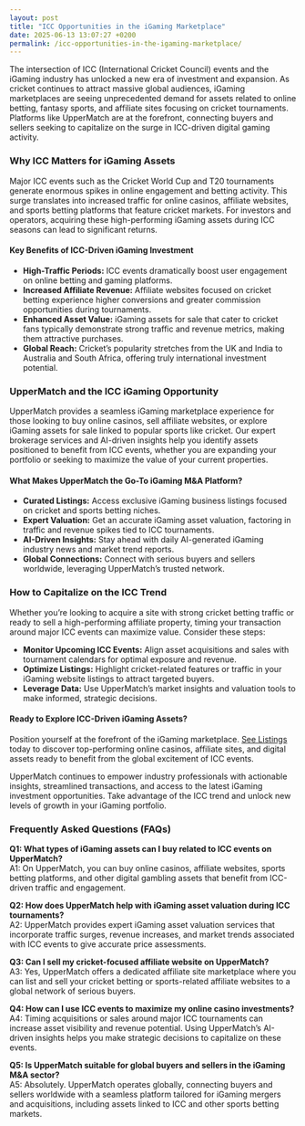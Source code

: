 ```yaml
---
layout: post
title: "ICC Opportunities in the iGaming Marketplace"
date: 2025-06-13 13:07:27 +0200
permalink: /icc-opportunities-in-the-igaming-marketplace/
---
```

The intersection of ICC (International Cricket Council) events and the iGaming industry has unlocked a new era of investment and expansion. As cricket continues to attract massive global audiences, iGaming marketplaces are seeing unprecedented demand for assets related to online betting, fantasy sports, and affiliate sites focusing on cricket tournaments. Platforms like UpperMatch are at the forefront, connecting buyers and sellers seeking to capitalize on the surge in ICC-driven digital gaming activity.

### Why ICC Matters for iGaming Assets

Major ICC events such as the Cricket World Cup and T20 tournaments generate enormous spikes in online engagement and betting activity. This surge translates into increased traffic for online casinos, affiliate websites, and sports betting platforms that feature cricket markets. For investors and operators, acquiring these high-performing iGaming assets during ICC seasons can lead to significant returns.

#### Key Benefits of ICC-Driven iGaming Investment

- **High-Traffic Periods:** ICC events dramatically boost user engagement on online betting and gaming platforms.
- **Increased Affiliate Revenue:** Affiliate websites focused on cricket betting experience higher conversions and greater commission opportunities during tournaments.
- **Enhanced Asset Value:** iGaming assets for sale that cater to cricket fans typically demonstrate strong traffic and revenue metrics, making them attractive purchases.
- **Global Reach:** Cricket’s popularity stretches from the UK and India to Australia and South Africa, offering truly international investment potential.

### UpperMatch and the ICC iGaming Opportunity

UpperMatch provides a seamless iGaming marketplace experience for those looking to buy online casinos, sell affiliate websites, or explore iGaming assets for sale linked to popular sports like cricket. Our expert brokerage services and AI-driven insights help you identify assets positioned to benefit from ICC events, whether you are expanding your portfolio or seeking to maximize the value of your current properties.

#### What Makes UpperMatch the Go-To iGaming M&A Platform?

- **Curated Listings:** Access exclusive iGaming business listings focused on cricket and sports betting niches.
- **Expert Valuation:** Get an accurate iGaming asset valuation, factoring in traffic and revenue spikes tied to ICC tournaments.
- **AI-Driven Insights:** Stay ahead with daily AI-generated iGaming industry news and market trend reports.
- **Global Connections:** Connect with serious buyers and sellers worldwide, leveraging UpperMatch’s trusted network.

### How to Capitalize on the ICC Trend

Whether you’re looking to acquire a site with strong cricket betting traffic or ready to sell a high-performing affiliate property, timing your transaction around major ICC events can maximize value. Consider these steps:

- **Monitor Upcoming ICC Events:** Align asset acquisitions and sales with tournament calendars for optimal exposure and revenue.
- **Optimize Listings:** Highlight cricket-related features or traffic in your iGaming website listings to attract targeted buyers.
- **Leverage Data:** Use UpperMatch’s market insights and valuation tools to make informed, strategic decisions.

#### Ready to Explore ICC-Driven iGaming Assets?

Position yourself at the forefront of the iGaming marketplace. [See Listings](https://www.uppermatch.com) today to discover top-performing online casinos, affiliate sites, and digital assets ready to benefit from the global excitement of ICC events.

UpperMatch continues to empower industry professionals with actionable insights, streamlined transactions, and access to the latest iGaming investment opportunities. Take advantage of the ICC trend and unlock new levels of growth in your iGaming portfolio.

### Frequently Asked Questions (FAQs)

**Q1: What types of iGaming assets can I buy related to ICC events on UpperMatch?**  
A1: On UpperMatch, you can buy online casinos, affiliate websites, sports betting platforms, and other digital gambling assets that benefit from ICC-driven traffic and engagement.

**Q2: How does UpperMatch help with iGaming asset valuation during ICC tournaments?**  
A2: UpperMatch provides expert iGaming asset valuation services that incorporate traffic surges, revenue increases, and market trends associated with ICC events to give accurate price assessments.

**Q3: Can I sell my cricket-focused affiliate website on UpperMatch?**  
A3: Yes, UpperMatch offers a dedicated affiliate site marketplace where you can list and sell your cricket betting or sports-related affiliate websites to a global network of serious buyers.

**Q4: How can I use ICC events to maximize my online casino investments?**  
A4: Timing acquisitions or sales around major ICC tournaments can increase asset visibility and revenue potential. Using UpperMatch’s AI-driven insights helps you make strategic decisions to capitalize on these events.

**Q5: Is UpperMatch suitable for global buyers and sellers in the iGaming M&A sector?**  
A5: Absolutely. UpperMatch operates globally, connecting buyers and sellers worldwide with a seamless platform tailored for iGaming mergers and acquisitions, including assets linked to ICC and other sports betting markets.

<script type="application/ld+json">
{
  "@context": "https://schema.org",
  "@type": "BlogPosting",
  "headline": "ICC Opportunities in the iGaming Marketplace",
  "description": "Explore how ICC events drive investment and expansion in the iGaming marketplace, with UpperMatch connecting buyers and sellers of online casinos, affiliate websites, and other iGaming assets.",
  "author": {
    "@type": "Person",
    "name": "UpperMatch"
  },
  "publisher": {
    "@type": "Person",
    "name": "UpperMatch"
  },
  "mainEntityOfPage": {
    "@type": "WebPage",
    "@id": "https://www.uppermatch.com/blog/icc-opportunities-igaming-marketplace"
  },
  "datePublished": "2024-06-01",
  "dateModified": "2024-06-01"
}
</script>

<script type="application/ld+json">
{
  "@context": "https://schema.org",
  "@type": "FAQPage",
  "mainEntity": [
    {
      "@type": "Question",
      "name": "What types of iGaming assets can I buy related to ICC events on UpperMatch?",
      "acceptedAnswer": {
        "@type": "Answer",
        "text": "On UpperMatch, you can buy online casinos, affiliate websites, sports betting platforms, and other digital gambling assets that benefit from ICC-driven traffic and engagement."
      }
    },
    {
      "@type": "Question",
      "name": "How does UpperMatch help with iGaming asset valuation during ICC tournaments?",
      "acceptedAnswer": {
        "@type": "Answer",
        "text": "UpperMatch provides expert iGaming asset valuation services that incorporate traffic surges, revenue increases, and market trends associated with ICC events to give accurate price assessments."
      }
    },
    {
      "@type": "Question",
      "name": "Can I sell my cricket-focused affiliate website on UpperMatch?",
      "acceptedAnswer": {
        "@type": "Answer",
        "text": "Yes, UpperMatch offers a dedicated affiliate site marketplace where you can list and sell your cricket betting or sports-related affiliate websites to a global network of serious buyers."
      }
    },
    {
      "@type": "Question",
      "name": "How can I use ICC events to maximize my online casino investments?",
      "acceptedAnswer": {
        "@type": "Answer",
        "text": "Timing acquisitions or sales around major ICC tournaments can increase asset visibility and revenue potential. Using UpperMatch’s AI-driven insights helps you make strategic decisions to capitalize on these events."
      }
    },
    {
      "@type": "Question",
      "name": "Is UpperMatch suitable for global buyers and sellers in the iGaming M&A sector?",
      "acceptedAnswer": {
        "@type": "Answer",
        "text": "Absolutely. UpperMatch operates globally, connecting buyers and sellers worldwide with a seamless platform tailored for iGaming mergers and acquisitions, including assets linked to ICC and other sports betting markets."
      }
    }
  ]
}
</script>